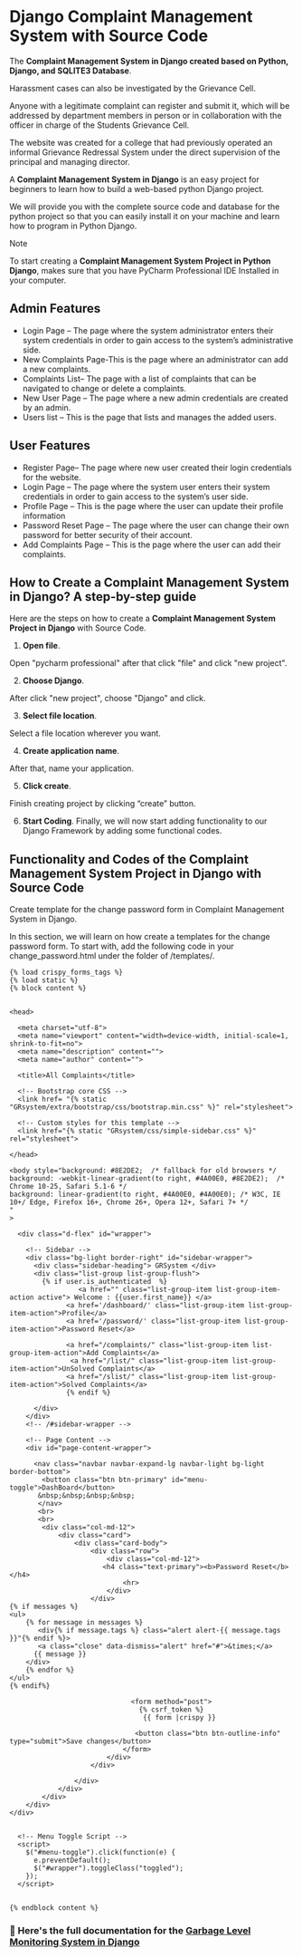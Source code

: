 # Django Complaint Management System with Source Code
The **Complaint Management System in Django created based on Python, Django, and SQLITE3 Database**. 

Harassment cases can also be investigated by the Grievance Cell.

Anyone with a legitimate complaint can register and submit it, which will be addressed by department members in person or in collaboration with the officer in charge of the Students Grievance Cell.

The website was created for a college that had previously operated an informal Grievance Redressal System under the direct supervision of the principal and managing director.

A **Complaint Management System in Django** is an easy project for beginners to learn how to build a web-based python Django project.

We will provide you with the complete source code and database for the python project so that you can easily install it on your machine and learn how to program in Python Django.


> [!NOTE]
> To start creating  a **Complaint Management System Project in Python Django**, makes sure that you have PyCharm Professional IDE Installed in your computer.

## Admin Features

* Login Page – The page where the system administrator enters their system credentials in order to gain access to the system’s administrative side.
* New Complaints Page-This is the page where an administrator can add a new complaints.
* Complaints List– The page with a list of complaints that can be navigated to change or delete a complaints.
* New User Page – The page where a new admin credentials are created by an admin.
* Users list – This is the page that lists and manages the added users.

## User Features

* Register Page– The page where new user created their login credentials for the website.
* Login Page – The page where the system user enters their system credentials in order to gain access to the system’s user side.
* Profile Page – This is the page where the user can update their profile information
* Password Reset Page – The page where the user can change their own password for better security of their account.
* Add Complaints Page – This is the page where the user can add their complaints.

## How to Create a Complaint Management System in Django? A step-by-step guide

Here are the steps on how to create a **Complaint Management System Project in Django** with Source Code.

1. **Open file**.

Open "pycharm professional" after that click "file" and click "new project".

2. **Choose Django**.

After click "new project", choose "Django" and click.

3. **Select file location**.

Select a file location wherever you want.

4. **Create application name**.

After that, name your application.

5. **Click create**.

Finish creating project by clicking “create” button.

6. **Start Coding**.
Finally, we will now start adding functionality to our Django Framework by adding some functional codes.

## Functionality and Codes of the Complaint Management System Project in Django with Source Code

Create template for the change password form in Complaint Management System in Django.

In this section, we will learn on how create a templates for the change password form. To start with, add the following code in your change_password.html under the folder of /templates/.
``` {% extends "GRsystem/index.html" %}
{% load crispy_forms_tags %}
{% load static %}
{% block content %}


<head>
  
  <meta charset="utf-8">
  <meta name="viewport" content="width=device-width, initial-scale=1, shrink-to-fit=no">
  <meta name="description" content="">
  <meta name="author" content="">

  <title>All Complaints</title>
   
  <!-- Bootstrap core CSS -->
  <link href= "{% static "GRsystem/extra/bootstrap/css/bootstrap.min.css" %}" rel="stylesheet">

  <!-- Custom styles for this template -->
  <link href="{% static "GRsystem/css/simple-sidebar.css" %}" rel="stylesheet">

</head>

<body style="background: #8E2DE2;  /* fallback for old browsers */
background: -webkit-linear-gradient(to right, #4A00E0, #8E2DE2);  /* Chrome 10-25, Safari 5.1-6 */
background: linear-gradient(to right, #4A00E0, #4A00E0); /* W3C, IE 10+/ Edge, Firefox 16+, Chrome 26+, Opera 12+, Safari 7+ */
"
>

  <div class="d-flex" id="wrapper">

    <!-- Sidebar -->
    <div class="bg-light border-right" id="sidebar-wrapper">
      <div class="sidebar-heading"> GRSystem </div>
      <div class="list-group list-group-flush">
        {% if user.is_authenticated  %}
			     <a href="" class="list-group-item list-group-item-action active"> Welcome : {{user.first_name}} </a>
              <a href='/dashboard/' class="list-group-item list-group-item-action">Profile</a>
              <a href='/password/' class="list-group-item list-group-item-action">Password Reset</a>

              <a href="/complaints/" class="list-group-item list-group-item-action">Add Complaints</a>
               <a href="/list/" class="list-group-item list-group-item-action">UnSolved Complaints</a>
              <a href="/slist/" class="list-group-item list-group-item-action">Solved Complaints</a>
              {% endif %}
              
      </div>
    </div>
    <!-- /#sidebar-wrapper -->

    <!-- Page Content -->
    <div id="page-content-wrapper">
     
      <nav class="navbar navbar-expand-lg navbar-light bg-light border-bottom">
        <button class="btn btn-primary" id="menu-toggle">DashBoard</button>
       &nbsp;&nbsp;&nbsp;&nbsp;
	   </nav>
       <br>
       <br>
 		<div class="col-md-12">
		    <div class="card">
		        <div class="card-body">
		            <div class="row">
		                <div class="col-md-12">
		               <h4 class="text-primary"><b>Password Reset</b></h4>
		                    <hr>
		                </div>
		            </div>
{% if messages %}
<ul>
	{% for message in messages %}
	   <div{% if message.tags %} class="alert alert-{{ message.tags }}"{% endif %}>
	   <a class="close" data-dismiss="alert" href="#">&times;</a>
      {{ message }}
    </div>
	{% endfor %}
</ul>
{% endif%}
		         
                              <form method="post">
                                {% csrf_token %}
                                 {{ form |crispy }}
                                
                               <button class="btn btn-outline-info" type="submit">Save changes</button>
                            </form>
		                </div>
		            </div>
		            
		        </div>
		    </div>
		</div>
	</div>
</div>


  <!-- Menu Toggle Script -->
  <script>
    $("#menu-toggle").click(function(e) {
      e.preventDefault();
      $("#wrapper").toggleClass("toggled");
    });
  </script>

		
{% endblock content %}
```

### 📌 Here's the full documentation for the [Garbage Level Monitoring System in Django](https://itsourcecode.com/free-projects/python-projects/complaint-management-system-project-in-django-with-source-code/)
